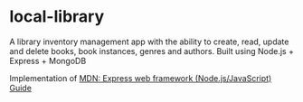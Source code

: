 # local-library
A library inventory management app with the ability to create, read, update and delete books, book instances, genres and authors. Built using Node.js + Express + MongoDB

Implementation of [MDN: Express web framework (Node.js/JavaScript) Guide](https://developer.mozilla.org/en-US/docs/Learn/Server-side/Express_Nodejs)
